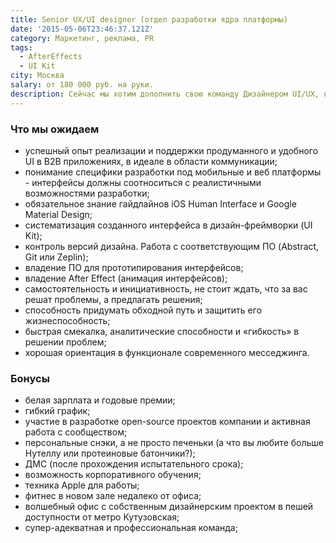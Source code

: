 ```yaml
---
title: Senior UX/UI designer (отдел разработки ядра платформы)
date: '2015-05-06T23:46:37.121Z'
category: Маркетинг, реклама, PR
tags:
  - AfterEffects
  - UI Kit
city: Москва
salary: от 180 000 руб. на руки.
description: Сейчас мы хотим дополнить свою команду Дизайнером UI/UX, который вместе с нами будет работать над созданием лучшего корпоративного мессенджера.
---
```


### Что мы ожидаем

- успешный опыт реализации и поддержки продуманного и удобного UI в B2B приложениях, в идеале в области коммуникации;
- понимание специфики разработки под мобильные и веб платформы - интерфейсы должны соотноситься с реалистичными возможностями разработки;
- обязательное знание гайдлайнов iOS Human Interface и Google Material Design;
- систематизация созданного интерфейса в дизайн-фреймворки (UI Kit);
- контроль версий дизайна. Работа с соответствующим ПО (Abstract, Git или Zeplin);
- владение ПО для прототипирования интерфейсов;
- владение After Effect (анимация интерфейсов);
- самостоятельность и инициативность, не стоит ждать, что за вас решат проблемы, а предлагать решения;
- способность придумать обходной путь и защитить его жизнеспособность;
- быстрая смекалка, аналитические способности и «гибкость» в решении проблем;
- хорошая ориентация в функционале современного месседжинга.

### Бонусы

- белая зарплата и годовые премии;
- гибкий график;
- участие в разработке open-source проектов компании и активная работа с сообществом;
- персональные снэки, а не просто печеньки (а что вы любите больше Нутеллу или протеиновые батончики?);
- ДМС (после прохождения испытательного срока);
- возможность корпоративного обучения;
- техника Apple для работы;
- фитнес в новом зале недалеко от офиса;
- волшебный офис с собственным дизайнерским проектом в пешей доступности от метро Кутузовская;
- супер-адекватная и профессиональная команда;
